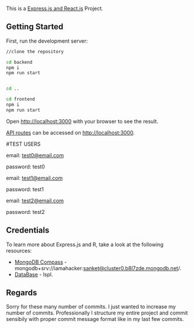This is a [Express.js and React.js](https://expressjs.com/) Project.

## Getting Started

First, run the development server:

```bash
//clone the repository

cd backend
npm i
npm run start


cd ..

cd frontend
npm i
npm run start
```

Open [http://localhost:3000](http://localhost:3000) with your browser to see the result.

[API routes](https://nextjs.org/docs/api-routes/introduction) can be accessed on [http://localhost:3000](http://localhost:3000).

#TEST USERS


email: test0@email.com

password: test0

email: test1@email.com

password: test1

email: test2@email.com

password: test2

## Credentials

To learn more about Express.js and R, take a look at the following resources:

- [MongoDB Compass]() - mongodb+srv://iamahacker:sanket@cluster0.b8l7zde.mongodb.net/.
- [DataBase]() - lspl.

## Regards

Sorry for these many number of commits. I just wanted to increase my number of commits. Professionally I structure my entire project and commit sensibily with proper commit message format like in my last few commits.